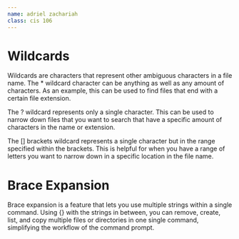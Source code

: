 ```yaml
---
name: adriel zachariah
class: cis 106
---
```


# Wildcards

Wildcards are characters that represent other ambiguous characters in a file name. The * wildcard character can be anything as well as any amount of characters. As an example, this can be used to find files that end with a certain file extension. 

The ? wildcard represents only a single character. This can be used to narrow down files that you want to search that have a specific amount of characters in the name or extension. 

The [] brackets wildcard represents a single character but in the range specified within the brackets. This is helpful for when you have a range of letters you want to narrow down in a specific location in the file name.


# Brace Expansion

Brace expansion is a feature that lets you use multiple strings within a single command. Using {} with the strings in between, you can remove, create, list, and copy multiple files or directories in one single command, simplifying the workflow of the command prompt. 
